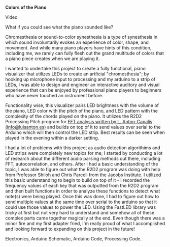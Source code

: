 **Colors of the Piano**

Video

What if you could see what the piano sounded like?

Chromesthesia or sound-to-color synesthesia is a type of synesthesia in which sound involuntarily evokes an experience of color, shape, and movement. And while many piano players have hints of this condition, including me, we rarely can fully flesh out the grand multitude of colors that a piano piece creates when we are playing it.

I wanted to undertake this project to create a fully functional, piano visualizer that utilizes LEDs to create an artficial "chromesthesia"; by hooking up microphone input to processing and my arduino to a strip of LEDs, I was able to design and engineer an interactive auditory and visual experience that can be enjoyed by professional piano players to beginners who have never touched an instrument before.

Functionality wise, this visualizer pairs LED brightness with the volume of the piano, LED color with the pitch of the piano, and LED pattern with the complexity of the chords played on the piano.  It utilizes the R2D2 Processing Pitch program for [FFT analysis written by L. Anton-Canalis (info@luisanton.es)](https://github.com/Notnasiul/R2D2-Processing-Pitch/blob/FFT/PitchProject/PitchProject.pde) and builds on top of it to send values over serial to the Arduino which will then control the LED strip. Best results can be seen when played in the evening within a darker setting.

I had a lot of problems with this project as audio detection algorithims and LED strips were completely new topics for me; I started by conducting a lot of research about the different audio parsing methods out there, including FFT, autocorrelation, and others. After I had a basic understanding of the topic, I was able to figure out what the R2D2 program was doing with help from Professor Shiloh and Chris Parcell from the Jacobs Institute. I utilized this basic understanding to begin to build on top of it - I recorded
the frequency values of each key that was outputted from the R2D2 program and then built functions in order to analyze these functions to detect what note(s) were being played. Once this was done, I had to figure out how to send multiple values at the same time over serial to the arduino so that it could use those values to power the LED. Using the FastLED library was tricky at first but not very hard to understand and somehow all of these complex parts came together magically at the end. Even though there was a minor fire and my first adapter fried, I'm really proud of what I accomplished and looking forward to expanding on this project in the future!

Electronics, Arduino Schematic, Arduino Code, Processing Code.
